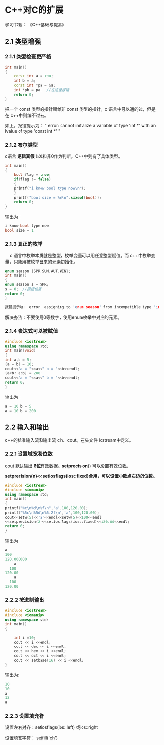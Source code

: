 # C++对C的扩展

学习书籍： 《C++基础与提高》

## 2.1 类型增强

### 2.1.1 类型检查更严格

```cpp
int main()
{
    const int a = 100;
    int b = a;
    const int *pa = &a;
    int *pb = pa;  //在这里报错
    return 0;
}
```

把一个 const 类型的指针赋给非 const 类型的指针。c 语言中可以通的过，但是在 c++中则编不过去。

如上，报错提示为： " error: cannot initialize a variable of type 'int *' with an lvalue of type 'const int *' "

### 2.1.2 布尔类型

c语言 **逻辑真假** 以0和非0作为判断。C++中则有了具体类型。

```cpp
int main()
{
    bool flag = true;
    if(flag != false)
    {
    printf("i know bool type now\n");
    }
    printf("bool size = %d\n",sizeof(bool));
    return 0;
}
```

输出为：

```cpp
i know bool type now
bool size = 1
```

### 2.1.3 真正的枚举

    c 语言中枚举本质就是整型，枚举变量可以用任意整型赋值。而 c++中枚举变量，只能用被枚举出来的元素初始化。

```cpp
enum season {SPR,SUM,AUT,WIN};
int main()
{
enum season s = SPR;
s = 0;  //报错位置
return 0;
}
```

```cpp
报错提示为： error: assigning to 'enum season' from incompatible type 'int'
```

解决办法：不要使用0等数字，使用enum枚举中对应的元素。

### 2.1.4 表达式可以被赋值

```cpp
#include <iostream>
using namespace std;
int main(void)
{
int a,b = 5;
(a = b) = 10;
cout<<"a = "<<a<<" b = "<<b<<endl;
(a<b? a:b) = 200;
cout<<"a = "<<a<<" b = "<<b<<endl;
return 0;
}
```

输出为：

```cpp
a = 10 b = 5
a = 10 b = 200
```



## 2.2 输入和输出

c++的标准输入流和输出流 cin、cout。在头文件 iostream中定义。



### 2.2.1 设置域宽和位数

cout 默认输出 **6位**有效数据。**setprecision**() 可以设置有效位数。

**setprecision(n)<<setiosflags(ios::fixed)合用，可以设置小数点右边的位数。**

```cpp
#include <iostream>
#include <iomanip>
using namespace std;
int main()
{
printf("%c\n%d\n%f\n",'a',100,120.00);
printf("%5c\n%5d\n%6.2f\n",'a',100,120.00);
cout<<setw(5)<<'a'<<endl<<setw(5)<<100<<endl
<<setprecision(2)<<setiosflags(ios::fixed)<<120.00<<endl;
return 0;
}
```

输出为：

```cpp
a
100
120.000000
    a
  100
120.00
    a
  100
120.00
```



### 2.2.2 按进制输出

```cpp
#include <iostream>
#include <iomanip>
using namespace std;
int main()
{

    int i =10;
    cout << i <<endl;
    cout << dec << i <<endl;
    cout << hex << i <<endl;
    cout << oct << i <<endl;
    cout << setbase(16) << i <<endl;
}
```

输出为:

```cpp
10
10
a
12
a
```



### 2.2.3 设置填充符

设置左右对齐：setiosflags(ios::left)  或ios::right

设置填充字符： setfill('ch')


















